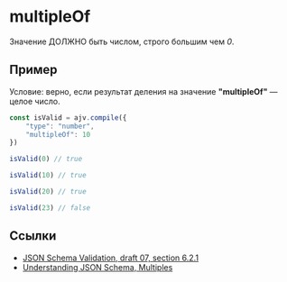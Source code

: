 # multipleOf
Значение ДОЛЖНО быть числом, строго большим чем *0*.

## Пример
Условие: верно, если результат деления на значение **"multipleOf"** — целое число.

```js
const isValid = ajv.compile({
    "type": "number",
    "multipleOf": 10
})
```

```js
isValid(0) // true
```

```js
isValid(10) // true
```

```js
isValid(20) // true
```

```js
isValid(23) // false
```

## Ссылки
- [JSON Schema Validation, draft 07, section 6.2.1](https://json-schema.org/draft-07/json-schema-validation.html#rfc.section.6.2.1)
- [Understanding JSON Schema, Multiples](https://json-schema.org/understanding-json-schema/reference/numeric.html#multiples)
